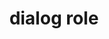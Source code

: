 ---
{
  "title": "dialog role",
  "description": "A dialog is a descendant window of the primary window of a web application. For HTML pages, the primary application window is the entire web document, i.e., the body element.",
  "category": "aria",
  "keywords": [
    "dialog role"
  ],
  "last_test_date": "2019-08-13",
  "test_results_url": "https://a11ysupport.io/tech/aria/dialog_role",
  "stats": {
    "jaws": {
      "chrome": {
        "74-88": "a"
      },
      "ie": {
        "11-11.253": "a"
      },
      "firefox": {
        "66-85": "a"
      }
    },
    "narrator": {
      "edge": {
        "44.17763-88": "a"
      }
    },
    "nvda": {
      "chrome": {
        "74-88": "y"
      },
      "firefox": {
        "64.0.2-85": "y"
      }
    },
    "orca": {
      "firefox": {
        "69-85": "a"
      }
    },
    "talkback": {
      "and_chr": {
        "67-88": "a"
      }
    },
    "vo_ios": {
      "ios_saf": {
        "12.1.2-14.3": "a"
      }
    },
    "vo_macos": {
      "safari": {
        "12.0.2-14.0.3": "a"
      }
    }
  },
  "links": {
    "ARIA spec for dialog": "https://www.w3.org/TR/wai-aria-1.1/#dialog"
  }
}
---